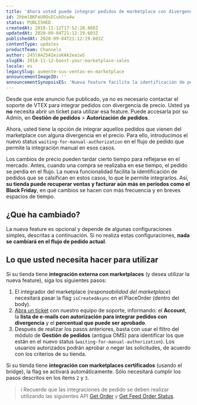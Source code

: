 ```yaml
---
title: 'Ahora usted puede integrar pedidos de marketplace con divergencia de precio'
id: 2hbmlBKFeU0OsECukOcw4w
status: PUBLISHED
createdAt: 2018-11-12T17:52:20.888Z
updatedAt: 2020-09-04T21:12:19.603Z
publishedAt: 2020-09-04T21:12:19.603Z
contentType: updates
productTeam: Channels
author: 245tA425AIeioKAk2eaiwS
slugEN: 2018-11-12-boost-your-marketplace-sales
locale: es
legacySlug: aumente-sus-ventas-en-marketplace
announcementImageID: ''
announcementSynopsisES: 'Nueva feature facilita la identificación de pedidos con divergencia en el precio y permite que su tienda recupere ventas'
---
```


<div class ="alert alert-warning">
Desde que este anuncio fue publicado, ya no es necesario contactar el soporte de VTEX para integrar pedidos con divergencia de precio. Usted ya <strong>no</strong> necesita abrir un ticket para utilizar esa feature. Puede accesarla por su Admin, en <b>Gestión de pedidos</b> > <b>Autorización de pedidos</b>.

Ahora, usted tiene la opción de integrar aquellos pedidos que vienen del marketplace con alguna divergencia en el precio. Para ello, introducimos el nuevo status `waiting-for-manual-authorization` en el flujo de pedido que permite la integración manual en esos casos.

Los cambios de precio pueden tardar cierto tiempo para reflejarse en el mercado. Antes, cuando una compra se realizaba en ese tiempo, el pedido se perdía en el flujo. La nueva funcionalidad facilita la identificación de pedidos que se calsifican en estos casos, lo que le permite integrarlos. Así, __su tienda puede recuperar ventas y facturar aún más en períodos como el Black Friday__, en qué cambios se hacen con más frecuencia y en breves espacios de tiempo.

## ¿Que ha cambiado?
La nueva feature es opcional y depende de algunas configuraciones simples, descritas a continuación. Si no realiza estas configuraciones, __nada se cambiará en el flujo de pedido actual__.

## Lo que usted necesita hacer para utilizar
Si su tienda tiene __integración externa con marketplaces__ (y desea utilizar la nueva feature), siga los siguientes pasos:

1. El integrador del marketplace (_responsabilidad del marketplace_) necesitará pasar la flag `isCreatedAsync` en el PlaceOrder (dentro del body).
2. [Abra un ticket](https://support.vtex.com/hc/es-419/requests) con nuestro equipo de soporte, informando: el __Account__, la __lista de e-mails con autorización para integrar pedidos con divergencia__ y el __percentual que puede ser aprobado__.
3. Después de realizar los pasos anteriores, basta con usar el filtro del módulo de __Gestión de pedidos__ (antigua OMS) para identificar los que están en el nuevo status (`waiting-for-manual-authorization`). Los usuarios autorizados podrán aprobar o negar las solicitudes, de acuerdo con los criterios de su tienda.

Si su tienda tiene __integración con marketplaces certificados__ (usando el bridge), la flag se activará automáticamente. Sólo necesitará cumplir los pasos descritos en los ítems `2` y `3`.

>ℹ️ Recuerde que las integraciones de pedido se deben realizar utilizando las siguientes API [Get Order](https://developers.vtex.com/reference/orders#getorder) y [Get Feed Order Status](https://developers.vtex.com/reference/feed-v2-deprecated#getfeedorderstatus).

